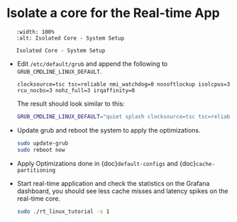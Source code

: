 # Isolate a core for the Real-time App

```{figure} images/tcc_setup_CAT_isol.drawio.svg
   :width: 100%
   :alt: Isolated Core - System Setup

   Isolated Core - System Setup
```

- Edit `/etc/default/grub` and append the following to `GRUB_CMDLINE_LINUX_DEFAULT`.
  
  ```text
  clocksource=tsc tsc=reliable nmi_watchdog=0 nosoftlockup isolcpus=3 rcu_nocbs=3 nohz_full=3 irqaffinity=0
  ```
  
  The result should look similar to this:
  
  ```bash
  GRUB_CMDLINE_LINUX_DEFAULT="quiet splash clocksource=tsc tsc=reliable nmi_watchdog=0 nosoftlockup isolcpus=3 rcu_nocbs=3 nohz_full=3 irqaffinity=0"
  ```

- Update grub and reboot the system to apply the optimizations.
  
  ```bash
  sudo update-grub
  sudo reboot now 
  ``` 

- Apply Optimizations done in {doc}`default-configs` and {doc}`cache-partitioning`

- Start real-time application and check the statistics on the Grafana dashboard, you should see less cache misses and latency spikes on the real-time core.
  
  ```bash
  sudo ./rt_linux_tutorial -s 1
  ```
